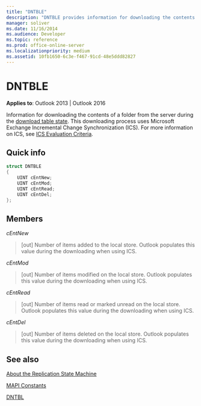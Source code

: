 ```yaml
---
title: "DNTBLE"
description: "DNTBLE provides information for downloading the contents of a folder from the server during the download table state."
manager: soliver
ms.date: 11/16/2014
ms.audience: Developer
ms.topic: reference
ms.prod: office-online-server
ms.localizationpriority: medium
ms.assetid: 10fb1650-6c3e-f467-91cd-48e5ddd82827
---
```


# DNTBLE

  
  
**Applies to**: Outlook 2013 | Outlook 2016 
  
Information for downloading the contents of a folder from the server during the [download table state](download-table-state.md). This downloading process uses Microsoft Exchange Incremental Change Synchronization (ICS). For more information on ICS, see [ICS Evaluation Criteria](https://msdn.microsoft.com/library/aa579252%28EXCHG.80%29.aspx).
  
## Quick info

```cpp
struct DNTBLE 
{ 
    UINT cEntNew; 
    UINT cEntMod; 
    UINT cEntRead; 
    UINT cEntDel; 
};
```

## Members

 _cEntNew_
  
> [out] Number of items added to the local store. Outlook populates this value during the downloading when using ICS.
    
 _cEntMod_
  
> [out] Number of items modified on the local store. Outlook populates this value during the downloading when using ICS.
    
 _cEntRead_
  
> [out] Number of items read or marked unread on the local store. Outlook populates this value during the downloading when using ICS.
    
 _cEntDel_
  
> [out] Number of items deleted on the local store. Outlook populates this value during the downloading when using ICS.
    
## See also



[About the Replication State Machine](about-the-replication-state-machine.md)
  
[MAPI Constants](mapi-constants.md)
  
[DNTBL](dntbl.md)

